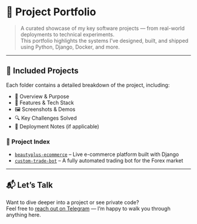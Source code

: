 # 🧰 Project Portfolio

> A curated showcase of my key software projects — from real-world deployments to technical experiments.  
> This portfolio highlights the systems I’ve designed, built, and shipped using Python, Django, Docker, and more.

---

## 📂 Included Projects

Each folder contains a detailed breakdown of the project, including:

- 🧠 Overview & Purpose  
- 🧩 Features & Tech Stack  
- 🖼️ Screenshots & Demos  
- 🔍 Key Challenges Solved  
- 🚀 Deployment Notes (if applicable)  

### 🔗 Project Index

- [`beautyplus-ecommerce`](./beautyplus-ecommerce/overview.md) – Live e-commerce platform built with Django
- [`custom-trade-bot`](./custom-trade-bot/overview.md) – A fully automated trading bot for the Forex market

---

## 📬 Let’s Talk

Want to dive deeper into a project or see private code?  
Feel free to [reach out on Telegram](https://t.me/SamadTnd) — I’m happy to walk you through anything here.
